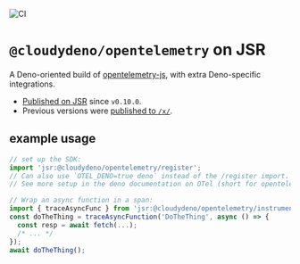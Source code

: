 ![CI](https://github.com/cloudydeno/opentelemetry/actions/workflows/deno-ci.yml/badge.svg?branch=main)

# `@cloudydeno/opentelemetry` on JSR

A Deno-oriented build of [opentelemetry-js](https://github.com/open-telemetry/opentelemetry-js),
with extra Deno-specific integrations.

* [Published on JSR](https://jsr.io/@cloudydeno/opentelemetry) since `v0.10.0`.
* Previous versions were [published to `/x/`](https://deno.land/x/observability).

## example usage

```ts
// set up the SDK:
import 'jsr:@cloudydeno/opentelemetry/register';
// Can also use `OTEL_DENO=true deno` instead of the /register import.
// See more setup in the deno documentation on OTel (short for opentelemetry)

// Wrap an async function in a span:
import { traceAsyncFunc } from 'jsr:@cloudydeno/opentelemetry/instrumentation/async.ts';
const doTheThing = traceAsyncFunction('DoTheThing', async () => {
  const resp = await fetch(...);
  /* ... */
});
await doTheThing();
```
